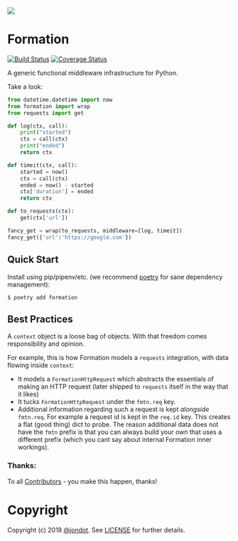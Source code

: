 ![](media/cover.png)

# Formation
[![Build Status](https://travis-ci.org/jondot/formation.svg?branch=master)](https://travis-ci.org/jondot/formation.svg)
[![Coverage Status](https://coveralls.io/repos/github/jondot/formation/badge.svg?branch=master)](https://coveralls.io/github/jondot/formation?branch=master)

A generic functional middleware infrastructure for Python.

Take a look:

```py
from datetime.datetime import now
from formation import wrap
from requests import get

def log(ctx, call):
    print("started")
    ctx = call(ctx)
    print("ended")
    return ctx

def timeit(ctx, call):
    started = now()
    ctx = call(ctx)
    ended = now() - started
    ctx['duration'] = ended
    return ctx

def to_requests(ctx):
    get(ctx['url'])

fancy_get = wrap(to_requests, middleware=[log, timeit])
fancy_get({'url':'https://google.com'})
```

## Quick Start

Install using pip/pipenv/etc. (we recommend [poetry](https://github.com/sdispater/poetry) for sane dependency management):

```
$ poetry add formation
```

## Best Practices

A `context` object is a loose bag of objects. With that freedom comes responsibility and opinion.

For example, this is how Formation models a `requests` integration, with data flowing inside `context`:


* It models a `FormationHttpRequest` which abstracts the essentials of making an HTTP request (later shipped to `requests` itself in the way that it likes)
* It tucks `FormationHttpRequest` under the `fmtn.req` key.
* Additional information regarding such a request is kept _alongside_ `fmtn.req`. For example a request id is kept in the `req.id` key. This creates a flat (good thing) dict to probe. The reason additional data does not have the `fmtn` prefix is that you can always build your own that uses a different prefix (which you cant say about internal Formation inner workings).






### Thanks:

To all [Contributors](https://github.com/jondot/formation/graphs/contributors) - you make this happen, thanks!

# Copyright

Copyright (c) 2018 [@jondot](http://twitter.com/jondot). See [LICENSE](LICENSE.txt) for further details.